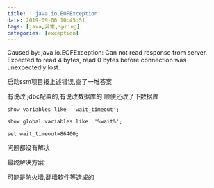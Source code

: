 ```yaml
---
title: ' java.io.EOFException'
date: 2019-09-06 10:45:51
tags: [java,异常,spring]
categories: [exception]
---
```


Caused by: java.io.EOFException: Can not read response from server. Expected to read 4 bytes, read 0 bytes before connection was unexpectedly lost.

启动ssm项目报上述错误,查了一堆答案

有说改 jdbc配置的,有说改数据库的
顺便还改了下数据库
    
    show variables like  'wait_timeout';
    
    show global variables like  '%wait%';        
    
    set wait_timeout=86400;
    
问题都没有解决

最终解决方案:

可能是防火墙,翻墙软件等造成的

    
